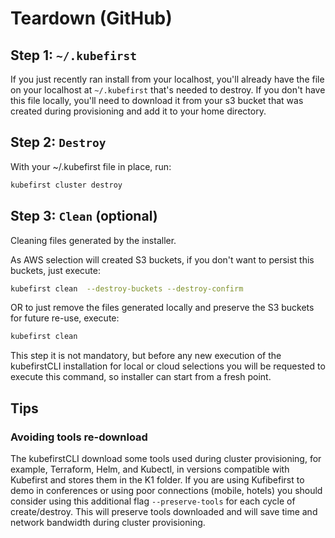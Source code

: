 # Teardown (GitHub)

## Step 1: `~/.kubefirst`
If you just recently ran install from your localhost, you'll already have the file on your localhost at `~/.kubefirst` that's needed to destroy. If you don't have this file locally, you'll need to download it from your s3 bucket that was created during provisioning and add it to your home directory.

## Step 2: `Destroy`

With your ~/.kubefirst file in place, run:

```bash
kubefirst cluster destroy
```

## Step 3: `Clean` (optional)

Cleaning files generated by the installer.

As AWS selection will created S3 buckets, if you don't want to persist this buckets, just execute:

```bash 
kubefirst clean  --destroy-buckets --destroy-confirm
```
OR to just remove the files generated locally and preserve the S3 buckets for future re-use, execute:

```bash 
kubefirst clean  
```

This step it is not mandatory, but before any new execution of the kubefirstCLI installation for local or cloud selections you will be requested to execute this command, so installer can start from a fresh point. 

## Tips

### Avoiding tools re-download

The kubefirstCLI download some tools used during cluster provisioning, for example, Terraform, Helm, and Kubectl, in versions compatible with Kubefirst and stores them in the K1 folder. 
If you are using Kufibefirst to demo in conferences or using poor connections (mobile, hotels) you should consider using this additional flag `--preserve-tools` for each cycle of create/destroy. 
This will preserve tools downloaded and will save time and network bandwidth during cluster provisioning.